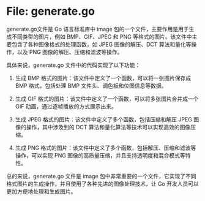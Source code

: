 # File: generate.go

generate.go文件是 Go 语言标准库中 image 包的一个文件，主要作用是用于生成不同类型的图片，例如 BMP、GIF、JPEG 和 PNG 等格式的图片。该文件中主要包含了各种图像格式的处理函数，如 JPEG 图像的解压、DCT 算法和量化等操作，以及 PNG 图像的解压、压缩和滤波等操作。

具体来说，generate.go 文件中的代码实现了以下功能：

1. 生成 BMP 格式的图片：该文件中定义了一个函数，可以将一张图片保存成 BMP 格式，包括处理 BMP 文件头、调色板和位图信息等数据。

2. 生成 GIF 格式的图片：该文件中定义了一个函数，可以将多张图片合并成一个 GIF 动画，通过逐帧播放的方式展示出来。

3. 生成 JPEG 格式的图片：该文件中定义了多个函数，包括压缩和解压 JPEG 图像的操作，其中涉及到的 DCT 算法和量化算法等技术可以实现高效的图像压缩。

4. 生成 PNG 格式的图片：该文件中定义了多个函数，包括解压、压缩和滤波等操作，可以实现 PNG 图像的高质量压缩，并且支持透明度和混合模式等特性。

总的来说，generate.go 文件是 image 包中非常重要的一个文件，它实现了不同格式图片的生成操作，并且使用了各种先进的图像处理技术，让 Go 开发人员可以更加方便地处理和生成图片。

